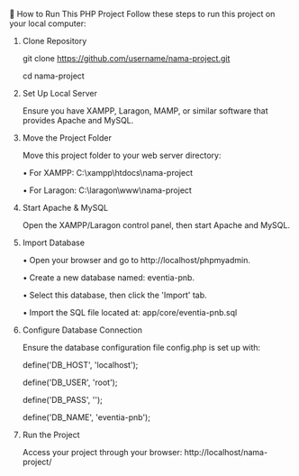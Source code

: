🚀 How to Run This PHP Project
Follow these steps to run this project on your local computer:
1.	Clone Repository

  	git clone https://github.com/username/nama-project.git

  	cd nama-project
3.	Set Up Local Server 

  	Ensure you have XAMPP, Laragon, MAMP, or similar software that provides Apache and MySQL.
4.	Move the Project Folder 

  	Move this project folder to your web server directory:
 
      •	For XAMPP: C:\xampp\htdocs\nama-project

  	•	For Laragon: C:\laragon\www\nama-project
6.	Start Apache & MySQL 

    Open the XAMPP/Laragon control panel, then start Apache and MySQL.
7.	Import Database

  	  •	Open your browser and go to http://localhost/phpmyadmin.

  	  •	Create a new database named: eventia-pnb.

  	  •	Select this database, then click the 'Import' tab.

  	  •	Import the SQL file located at: app/core/eventia-pnb.sql
9.	Configure Database Connection 

  	Ensure the database configuration file config.php is set up with:

  	define('DB_HOST', 'localhost');

  	define('DB_USER', 'root');

  	define('DB_PASS', '');

  	define('DB_NAME', 'eventia-pnb');
11.	Run the Project 

   	Access your project through your browser: http://localhost/nama-project/
